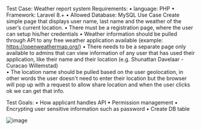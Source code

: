 Test Case: Weather report system
Requirements:
•	language: PHP
•	Framework: Laravel 8.+
•	Allowed Database: MySQL
Use Case
Create simple page that displays user name, last name and the weather of the user’s current location.
•	There must be a registration page, where the user can setup his/her credentials
•	Weather information should be pulled through API to any free weather application available (example: https://openweathermap.org/)
•	There needs to be a separate page only available to admins that can view information of any user that has used their application, like their name and their location (e.g. Shunattan Davelaar - Curacao Willemstad)    
•	The location name should be pulled based on the user geolocation, in other words the user doesn't need to enter their location but the browser will pop up with a request to allow share location and when the user clicks ok we can get that info.

Test Goals:
•	How applicant handles API
•	Permission management
•	Encrypting user sensitive information such as password
•	Create DB table



 ![image](https://user-images.githubusercontent.com/55538814/156809846-acc95cf1-4633-4c78-8c35-2af7f9281d61.png)

 
 
 

